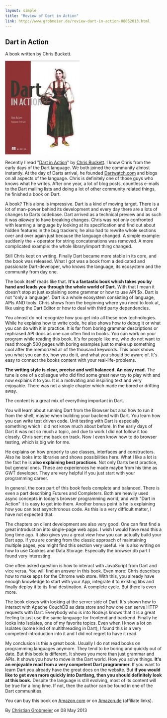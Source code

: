 ```yaml
---
layout: simple
title: "Review of Dart in Action"
link: http://www.grobmeier.de/review-dart-in-action-08052013.html
---
```



## Dart in Action

A book written by Chris Buckett. 

![Dart in Action](/img/books/dart-in-action.jpg "Dart in Action by Chris Buckett")

Recently I read "<a href="http://www.manning.com/buckett/" target="_blank">Dart in Action</a>" by <a href="http://dartwatch.com" target="_blank">Chris Buckett</a>. I know Chris from the early days of the Dart language. We both joined the community almost instantly. At the day of Darts arrival, he founded <a href="http://Dartwatch.com" target="_blank">Dartwatch.com</a> and blogs on all aspects of the language. Chris is definitely one of those guys who knows what he writes. After one year, a lot of blog posts, countless e-mails to the Dart mailing lists and doing a lot of other community related things, he finished a book on Dart.

A book? This alone is impressive. Dart is a kind of moving target. There is a lot of man-power behind its development and every day there are a lots of changes to Darts codebase. Dart arrived as a technical preview and as such it was *allowed* to have breaking changes. Chris was not only confronted with learning a language by looking at its specification and find out about hidden features in the bug trackers; he also had to rewrite whole sections over and over again just because the language changed. A simple example: suddenly the + operator for string concatenations was removed. A more complicated example: the whole library/import thing changed.

Still Chris kept on writing. Finally Dart became more stable in its core, and the book was released. What I got was a book from a dedicated and passionate Dart-developer, who knows the language, its ecosystem and the community from day one.

The book itself reads like that. **It's a fantastic book which takes you by hand and leads you through the whole world of Dart.** With that I mean it doesn't stop at just explaining some grammar or how to use API $x. Dart is not "only a language". Dart is a whole ecosystem consisting of language, APIs AND tools. Chris shows from the beginning where you need to look at, like using the Dart Editor or how to deal with third party dependencies.

You almost do not recognize how you get into all these new technologies. While he explains how to write code, he also shows how to debug it or what you can do with it in practice. It is far from boring grammar descriptions or rephrased API docs as one can often find in books. You can work on your program while reading this book. It's for people like me, who do not want to read through 500 pages with boring examples just to make up something cool after the memorized all of the thousand keywords. This book shows you what you can do, how you do it, and what you should be aware of. It's easy to connect the books content with your real-life-problems.

**The writing style is clear, precise and well balanced. An easy read.** The tune is one of a colleague who did find some great new toy to play with and now explains it to you. It is a motivating and inspiring text and very enjoyable. There was not a single chapter which made me bored or drifting away.

The content is a great mix of everything important in Dart.

You will learn about running Dart from the Browser but also how to run it from the shell, maybe when building your backend with Dart. You learn how you can write test driven code. Unit testing with Dart is especially something which I did not know much about before. In the early days of Dart it was not so much a topic, and due to work I did not follow it too closely. Chris sent me back on track. Now I even know how to do browser testing, which is big win for me.

He explains on how properly to use classes, interfaces and constructors. Also he looks into libraries and shows possibilities here. What I like a lot is the fact he is **also explaining best practices**. Not only Darts best practice, but general ones. These are experiences he made maybe from his time as GWT developer. They are very helpful if you just start with your programming career.

In general, the core part of this book feels complete and balanced. There is even a part describing Futures and Completers. Both are heavily used async concepts in today's browser programming world, and with "Dart in Action" it is easy to get into them. Another bonus point is he is explaining how you can test asynchronous code. As this is a very difficult matter, I have not expected that.

The chapters on client development are also very good. One can first find a great introduction into single-page web apps. I wish I would have read this a long time ago. It also gives you a great view how you can actually build your Dart app. If you are coming from the classic approach of maintaining multiple pages, you might find this section very useful. He is also writing on how to use Cookies and Data Storage. Especially the browser db part I found very interesting.

One often asked question is how to interact with JavaScript from Dart and vice versa. You will find an answer in this book. Even more: Chris describes how to make apps for the Chrome web store. With this, you already have enough knowledge to start with your App, integrate it to existing libs and finally deploy it to its final destination. A complete cycle. But there is even more.

The book closes with looking at the server side of Dart. It's shown how to interact with Apache CouchDB as data store and how one can serve HTTP requests with Dart. Everybody who is into Node.js knows that it is a great feeling to just use the same language for frontend and backend. Finally he looks into Isolates, one of my favorite topics. Even when I know a lot on Isolates (some kind of multithreading in Dart), I found this is a very competent introduction into it and I did not regret to have it read.

My conclusion is this a great book. Usually I do not read books on programming languages anymore. They tend to be boring and quickly out of date. But this book is different. It shows you more than just grammar and APIs. It shows you how to move in the Dart world. How you solve things. **It's an enjoyable read from a very competent Dart programmer.** If you want to learn Dart you already have the great docs on the website. But **if you would like to get even more quickly into Dartlang, then you should definitely look at this book.** Despite the language is still evolving, most of its content will be true for a long time. If not, then the author can be found in one of the Dart communities.

You can buy this book on <a class="trans" href="http://www.amazon.com/gp/product/1617290866/ref=as_li_qf_sp_asin_il_tl?ie=UTF8&amp;camp=1789&amp;creative=9325&amp;creativeASIN=1617290866&amp;linkCode=as2&amp;tag=christgrobme-20" target="_blank">Amazon.com</a>&nbsp;or on <a href="http://www.amazon.de/gp/product/1617290866/ref=as_li_qf_sp_asin_il_tl?ie=UTF8&amp;camp=1638&amp;creative=6742&amp;creativeASIN=1617290866&amp;linkCode=as2&amp;tag=neoteccde-21" target="_blank">Amazon.de</a>&nbsp;(affiliate links).

   

By <span itemprop="author" class="h-card">
<a itemscope="" itemtype="http://schema.org/Person" href="https://plus.google.com/102440702937210603575?rel=author">
<span class="p-given-name" itemprop="givenName">Christian</span> <span class="p-family-name" itemprop="familyName">Grobmeier</span></a>
</span> on <time class="dt-published" itemprop="datePublished" datetime="2013-05-08">08 May 2013</time>